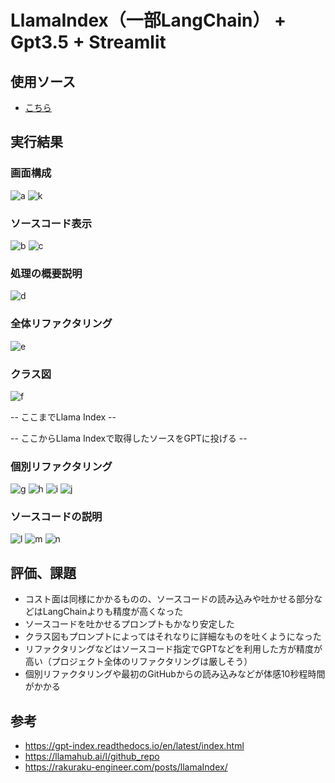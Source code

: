 # LlamaIndex（一部LangChain） + Gpt3.5 + Streamlit
## 使用ソース
* [こちら](./src/llama_index_git_ui.py)
## 実行結果
### 画面構成
![a](img/image.png)
![k](img/image-10.png)
### ソースコード表示
![b](img/image-1.png)
![c](img/image-2.png)
### 処理の概要説明
![d](img/image-3.png)
### 全体リファクタリング
![e](img/image-4.png)
### クラス図
![f](img/image-5.png)

-- ここまでLlama Index --

-- ここからLlama Indexで取得したソースをGPTに投げる --

### 個別リファクタリング
![g](img/image-6.png)
![h](img/image-7.png)
![i](img/image-8.png)
![j](img/image-9.png)
### ソースコードの説明
![l](img/image-11.png)
![m](img/image-12.png)
![n](img/image-13.png)
## 評価、課題
* コスト面は同様にかかるものの、ソースコードの読み込みや吐かせる部分などはLangChainよりも精度が高くなった
* ソースコードを吐かせるプロンプトもかなり安定した
* クラス図もプロンプトによってはそれなりに詳細なものを吐くようになった
* リファクタリングなどはソースコード指定でGPTなどを利用した方が精度が高い（プロジェクト全体のリファクタリングは厳しそう）
* 個別リファクタリングや最初のGitHubからの読み込みなどが体感10秒程時間がかかる
## 参考
* https://gpt-index.readthedocs.io/en/latest/index.html
* https://llamahub.ai/l/github_repo
* https://rakuraku-engineer.com/posts/llamaIndex/
